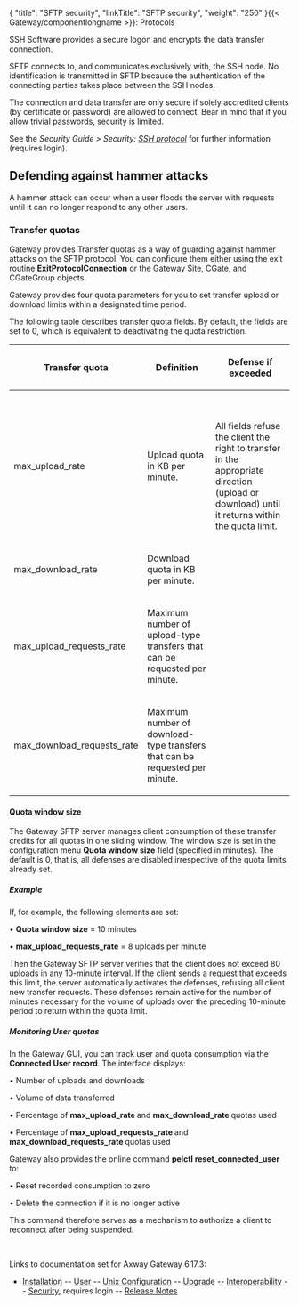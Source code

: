 {
    "title": "SFTP security",
    "linkTitle": "SFTP security",
    "weight": "250"
}{{< Gateway/componentlongname  >}}: Protocols

SSH Software provides a secure logon and encrypts the data transfer connection.

SFTP connects to, and communicates exclusively with, the SSH node. No identification is transmitted in SFTP because the authentication of the connecting parties takes place between the SSH nodes.

The connection and data transfer are only secure if solely accredited clients (by certificate or password) are allowed to connect. Bear in mind that if you allow trivial passwords, security is limited.

See the *Security Guide &gt; Security: [SSH protocol](/bundle/Gateway_6173_SecurityGuide_allOS_en_HTML5/page/Content/Managing_Security/SSH/ssh_protocol_about.htm)* for further information (requires login).

## Defending against hammer attacks

A hammer attack can occur when a user floods the server with requests until it can no longer respond to any other users.

### Transfer quotas

Gateway provides Transfer quotas as a way of guarding against hammer attacks on the SFTP protocol. You can configure them either using the exit routine **ExitProtocolConnection** or the Gateway Site, CGate, and CGateGroup objects.

Gateway provides four quota parameters for you to set transfer upload or download limits within a designated time period.

The following table describes transfer quota fields. By default, the fields are set to 0, which is equivalent to deactivating the quota restriction.

<table>
         
         
         
         
   
   <thead>
      <tr>
<th class="HeadE-Column1-Header1"><p>Transfer quota</p>         </th>
<th class="HeadE-Column1-Header1"><p>Definition</p>         </th>
<th class="HeadD-Column1-Header1"><p>Defense if exceeded</p>         </th>
      </tr>
   </thead>
   <tbody>
      <tr>
         <td><p>max_upload_rate</p>         </td>
         <td><p>Upload quota in KB per minute.</p>         </td>
         <td><p> </p>
<p>All fields refuse the client the right to transfer in the appropriate direction (upload or download) until it returns within the quota limit.</p>         </td>
      </tr>
      <tr>
         <td><p>max_download_rate</p>         </td>
         <td><p>Download quota in KB per minute.</p>         </td>
      </tr>
      <tr>
         <td><p>max_upload_requests_rate</p>         </td>
         <td><p>Maximum number of upload-type transfers that can be requested per minute.</p>         </td>
      </tr>
      <tr>
         <td><p>max_download_requests_rate</p>         </td>
         <td><p>Maximum number of download-type transfers that can be requested per minute.</p>         </td>
      </tr>
   </tbody>
</table>

#### Quota window size

The Gateway SFTP server manages client consumption of these transfer credits for all quotas in one sliding window. The window size is set in the configuration menu **Quota window size** field (specified in minutes). The default is 0, that is, all defenses are disabled irrespective of the quota limits already set.

##### Example

If, for example, the following elements are set:

• **Quota window size** = 10 minutes

• **max\_upload\_requests\_rate** = 8 uploads per minute

Then the Gateway SFTP server verifies that the client does not exceed 80 uploads in any 10-minute interval. If the client sends a request that exceeds this limit, the server automatically activates the defenses, refusing all client new transfer requests. These defenses remain active for the number of minutes necessary for the volume of uploads over the preceding 10-minute period to return within the quota limit.

##### Monitoring User quotas

In the Gateway GUI, you can track user and quota consumption via the **Connected User record**. The interface displays:

• Number of uploads and downloads

• Volume of data transferred

• Percentage of <span class="code" style="font-weight: bold;">max\_upload\_rate </span>and <span class="code" style="font-weight: bold;">max\_download\_rate </span>quotas used

• Percentage of <span class="code" style="font-weight: bold;">max\_upload\_requests\_rate </span>and <span class="code" style="font-weight: bold;">max\_download\_requests\_rate </span>quotas used

Gateway also provides the online command <span class="code" style="font-weight: bold;">pelctl reset\_connected\_user </span>to:

• Reset recorded consumption to zero

• Delete the connection if it is no longer active

This command therefore serves as a mechanism to authorize a client to reconnect after being suspended.

 

Links to documentation set for Axway Gateway <span class="mc-variable axway_variables.Release_Number variable">6.17.3</span>:

-   [Installation](/bundle/Gateway_6173_InstallationGuide_allOS_en_HTML5/page/Content/start_page.htm) -- [User](/bundle/Gateway_6173_UsersGuide_allOS_en_HTML5/page/Content/start_page.htm) -- [Unix Configuration](/bundle/Gateway_6173_ConfigurationGuide_UNIX_en_HTML5/page/Content/start_page.htm) -- [Upgrade](/bundle/Gateway_6173_UpgradeGuide_allOS_en_HTML5/page/Content/start_page.htm) -- [Interoperability](/bundle/Gateway_6173_InteroperabilityGuide_allOS_en_HTML5/page/Content/start_page.htm) -- [Security](/bundle/Gateway_6173_SecurityGuide_allOS_en_HTML5/page/Content/start_page.htm), requires login -- [Release Notes](/bundle/Gateway_6173_ReleaseNotes_allOS_en_HTML5/page/Content/Gateway_ReleaseNotes_allOS_en.htm)
